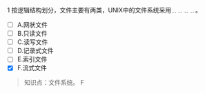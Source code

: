 1
按逻辑结构划分，文件主要有两类，UNIX中的文件系统采用﹎﹎﹎﹎。
- [ ] A.网状文件 
- [ ] B.只读文件 
- [ ] C.读写文件 
- [ ] D.记录式文件 
- [ ] E.索引文件 
- [x] F.流式文件

> 知识点：文件系统。
> F
